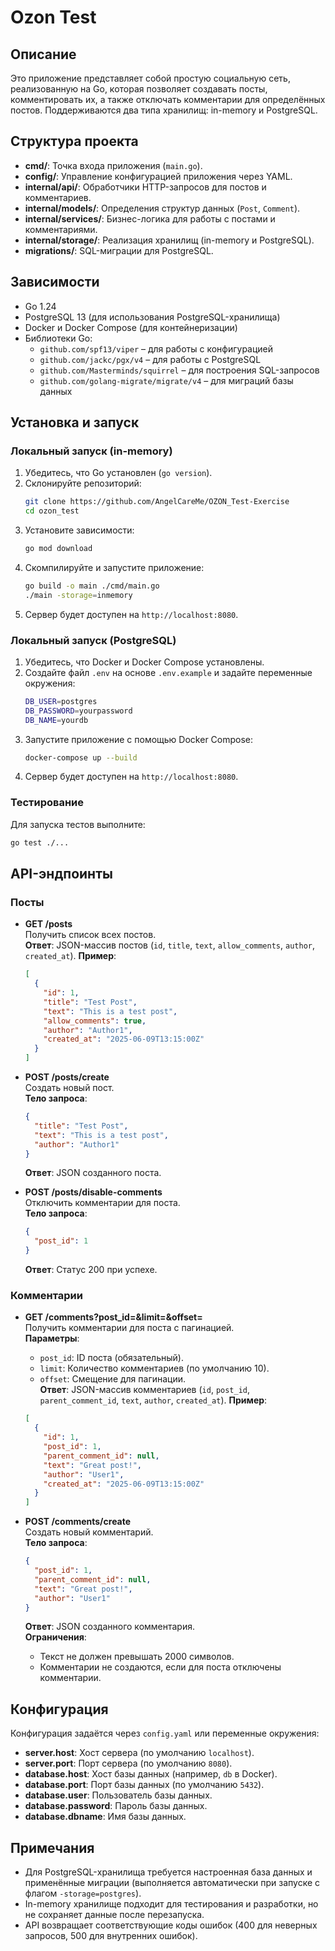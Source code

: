 # Ozon Test

## Описание
Это приложение представляет собой простую социальную сеть, реализованную на Go, которая позволяет создавать посты, комментировать их, а также отключать комментарии для определённых постов. Поддерживаются два типа хранилищ: in-memory и PostgreSQL.

## Структура проекта
- **cmd/**: Точка входа приложения (`main.go`).
- **config/**: Управление конфигурацией приложения через YAML.
- **internal/api/**: Обработчики HTTP-запросов для постов и комментариев.
- **internal/models/**: Определения структур данных (`Post`, `Comment`).
- **internal/services/**: Бизнес-логика для работы с постами и комментариями.
- **internal/storage/**: Реализация хранилищ (in-memory и PostgreSQL).
- **migrations/**: SQL-миграции для PostgreSQL.

## Зависимости
- Go 1.24
- PostgreSQL 13 (для использования PostgreSQL-хранилища)
- Docker и Docker Compose (для контейнеризации)
- Библиотеки Go:
  - `github.com/spf13/viper` – для работы с конфигурацией
  - `github.com/jackc/pgx/v4` – для работы с PostgreSQL
  - `github.com/Masterminds/squirrel` – для построения SQL-запросов
  - `github.com/golang-migrate/migrate/v4` – для миграций базы данных

## Установка и запуск

### Локальный запуск (in-memory)
1. Убедитесь, что Go установлен (`go version`).
2. Склонируйте репозиторий:
   ```bash
   git clone https://github.com/AngelCareMe/OZON_Test-Exercise
   cd ozon_test
   ```
3. Установите зависимости:
   ```bash
   go mod download
   ```
4. Скомпилируйте и запустите приложение:
   ```bash
   go build -o main ./cmd/main.go
   ./main -storage=inmemory
   ```
5. Сервер будет доступен на `http://localhost:8080`.

### Локальный запуск (PostgreSQL)
1. Убедитесь, что Docker и Docker Compose установлены.
2. Создайте файл `.env` на основе `.env.example` и задайте переменные окружения:
   ```bash
   DB_USER=postgres
   DB_PASSWORD=yourpassword
   DB_NAME=yourdb
   ```
3. Запустите приложение с помощью Docker Compose:
   ```bash
   docker-compose up --build
   ```
4. Сервер будет доступен на `http://localhost:8080`.

### Тестирование
Для запуска тестов выполните:
```bash
go test ./...
```

## API-эндпоинты
### Посты
- **GET /posts**  
  Получить список всех постов.  
  **Ответ**: JSON-массив постов (`id`, `title`, `text`, `allow_comments`, `author`, `created_at`).
  **Пример**:
  ```json
  [
    {
      "id": 1,
      "title": "Test Post",
      "text": "This is a test post",
      "allow_comments": true,
      "author": "Author1",
      "created_at": "2025-06-09T13:15:00Z"
    }
  ]
  ```

- **POST /posts/create**  
  Создать новый пост.  
  **Тело запроса**:
  ```json
  {
    "title": "Test Post",
    "text": "This is a test post",
    "author": "Author1"
  }
  ```
  **Ответ**: JSON созданного поста.

- **POST /posts/disable-comments**  
  Отключить комментарии для поста.  
  **Тело запроса**:
  ```json
  {
    "post_id": 1
  }
  ```
  **Ответ**: Статус 200 при успехе.

### Комментарии
- **GET /comments?post_id=<ID>&limit=<N>&offset=<M>**  
  Получить комментарии для поста с пагинацией.  
  **Параметры**:
  - `post_id`: ID поста (обязательный).
  - `limit`: Количество комментариев (по умолчанию 10).
  - `offset`: Смещение для пагинации.  
  **Ответ**: JSON-массив комментариев (`id`, `post_id`, `parent_comment_id`, `text`, `author`, `created_at`).
  **Пример**:
  ```json
  [
    {
      "id": 1,
      "post_id": 1,
      "parent_comment_id": null,
      "text": "Great post!",
      "author": "User1",
      "created_at": "2025-06-09T13:15:00Z"
    }
  ]
  ```

- **POST /comments/create**  
  Создать новый комментарий.  
  **Тело запроса**:
  ```json
  {
    "post_id": 1,
    "parent_comment_id": null,
    "text": "Great post!",
    "author": "User1"
  }
  ```
  **Ответ**: JSON созданного комментария.  
  **Ограничения**: 
  - Текст не должен превышать 2000 символов.
  - Комментарии не создаются, если для поста отключены комментарии.

## Конфигурация
Конфигурация задаётся через `config.yaml` или переменные окружения:
- **server.host**: Хост сервера (по умолчанию `localhost`).
- **server.port**: Порт сервера (по умолчанию `8080`).
- **database.host**: Хост базы данных (например, `db` в Docker).
- **database.port**: Порт базы данных (по умолчанию `5432`).
- **database.user**: Пользователь базы данных.
- **database.password**: Пароль базы данных.
- **database.dbname**: Имя базы данных.

## Примечания
- Для PostgreSQL-хранилища требуется настроенная база данных и применённые миграции (выполняется автоматически при запуске с флагом `-storage=postgres`).
- In-memory хранилище подходит для тестирования и разработки, но не сохраняет данные после перезапуска.
- API возвращает соответствующие коды ошибок (400 для неверных запросов, 500 для внутренних ошибок).
